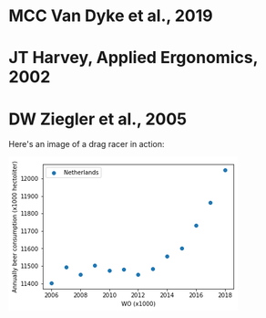 # MCC Van Dyke et al., 2019
# JT Harvey, Applied Ergonomics, 2002
# DW Ziegler et al., 2005

Here's an image of a drag racer in action:

![Drag Racing](myfig.png)



